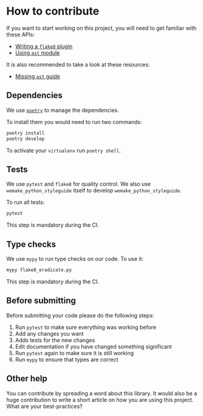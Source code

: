 # How to contribute

If you want to start working on this project,
you will need to get familiar with these APIs:

- [Writing a `flake8` plugin](http://flake8.pycqa.org/en/latest/plugin-development/)
- [Using `ast` module](https://docs.python.org/3/library/ast.html)

It is also recommended to take a look at these resources:

- [Missing `ast` guide](https://greentreesnakes.readthedocs.io/en/latest/)


## Dependencies

We use [`poetry`](https://github.com/sdispater/poetry) to manage the dependencies.

To install them you would need to run two commands:

```bash
poetry install
poetry develop
```

To activate your `virtualenv` run `poetry shell`.


## Tests

We use `pytest` and `flake8` for quality control.
We also use `wemake_python_styleguide` itself
to develop `wemake_python_styleguide`.

To run all tests:

```bash
pytest
```

This step is mandatory during the CI.


## Type checks

We use `mypy` to run type checks on our code.
To use it:

```bash
mypy flake8_eradicate.py
```

This step is mandatory during the CI.


## Before submitting

Before submitting your code please do the following steps:

1. Run `pytest` to make sure everything was working before
2. Add any changes you want
3. Adds tests for the new changes
4. Edit documentation if you have changed something significant
5. Run `pytest` again to make sure it is still working
6. Run `mypy` to ensure that types are correct


## Other help

You can contribute by spreading a word about this library.
It would also be a huge contribution to write
a short article on how you are using this project.
What are your best-practices?
